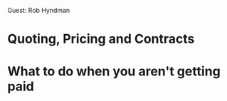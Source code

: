 Guest: Rob Hyndman

# Quoting, Pricing and Contracts

# 

# What to do when you aren't getting paid
